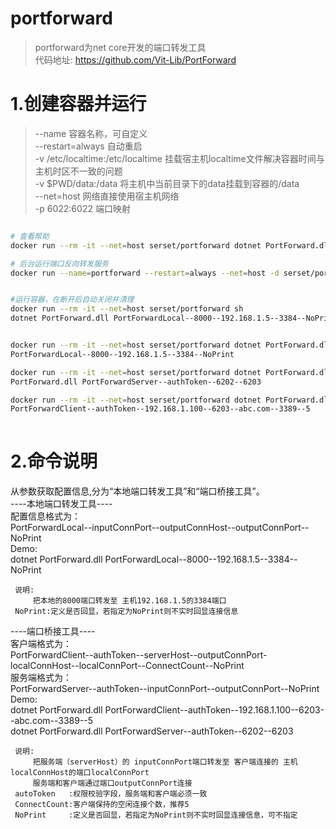 # portforward
> portforward为net core开发的端口转发工具  
> 代码地址: https://github.com/Vit-Lib/PortForward  

# 1.创建容器并运行
> --name 容器名称，可自定义  
> --restart=always 自动重启  
> -v /etc/localtime:/etc/localtime 挂载宿主机localtime文件解决容器时间与主机时区不一致的问题  
> -v $PWD/data:/data 将主机中当前目录下的data挂载到容器的/data  
> --net=host 网络直接使用宿主机网络  
> -p 6022:6022 端口映射  

``` bash

# 查看帮助
docker run --rm -it --net=host serset/portforward dotnet PortForward.dll Help

# 后台运行端口反向转发服务
docker run --name=portforward --restart=always --net=host -d serset/portforward dotnet PortForward.dll PortForwardServer--at111sssssfvbvdscv--10010--10011


#运行容器，在断开后自动关闭并清理
docker run --rm -it --net=host serset/portforward sh
dotnet PortForward.dll PortForwardLocal--8000--192.168.1.5--3384--NoPrint


docker run --rm -it --net=host serset/portforward dotnet PortForward.dll \
PortForwardLocal--8000--192.168.1.5--3384--NoPrint

docker run --rm -it --net=host serset/portforward dotnet PortForward.dll \
PortForward.dll PortForwardServer--authToken--6202--6203

docker run --rm -it --net=host serset/portforward dotnet PortForward.dll \
PortForwardClient--authToken--192.168.1.100--6203--abc.com--3389--5
 

```
 

# 2.命令说明
从参数获取配置信息,分为“本地端口转发工具”和“端口桥接工具”。  
----本地端口转发工具----  
     配置信息格式为：  
         PortForwardLocal--inputConnPort--outputConnHost--outputConnPort--NoPrint  
     Demo:  
         dotnet PortForward.dll PortForwardLocal--8000--192.168.1.5--3384--NoPrint  

     说明:  
         把本地的8000端口转发至 主机192.168.1.5的3384端口  
     NoPrint:定义是否回显，若指定为NoPrint则不实时回显连接信息  
  
----端口桥接工具----  
     客户端格式为：  
         PortForwardClient--authToken--serverHost--outputConnPort-localConnHost--localConnPort--ConnectCount--NoPrint  
     服务端格式为：  
         PortForwardServer--authToken--inputConnPort--outputConnPort--NoPrint  
     Demo:  
         dotnet PortForward.dll PortForwardClient--authToken--192.168.1.100--6203--abc.com--3389--5  
         dotnet PortForward.dll PortForwardServer--authToken--6202--6203  
  
     说明:  
         把服务端（serverHost）的 inputConnPort端口转发至 客户端连接的 主机localConnHost的端口localConnPort  
         服务端和客户端通过端口outputConnPort连接  
     autoToken   :权限校验字段，服务端和客户端必须一致  
     ConnectCount:客户端保持的空闲连接个数，推荐5  
     NoPrint     :定义是否回显，若指定为NoPrint则不实时回显连接信息，可不指定  
 


